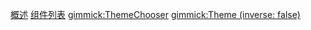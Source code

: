[概述](README.md)
[组件列表](liblist.md)
[gimmick:ThemeChooser](切换主题)
[gimmick:Theme (inverse: false)](flatly)

